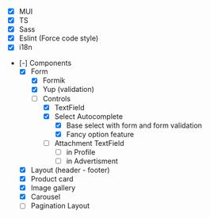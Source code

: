 - [x] MUI
- [x] TS
- [x] Sass
- [x] Eslint (Force code style)
- [x] i18n
- [-] Components
  - [x] Form
    - [x] Formik
    - [x] Yup (validation)
    - [ ] Controls
      - [x] TextField
      - [x] Select Autocomplete
        - [x] Base select with form and form validation
        - [x] Fancy option feature
      - [ ] Attachment TextField
        - [ ] in Profile
        - [ ] in Advertisment
  - [x] Layout (header - footer)
  - [x] Product card
  - [x] Image gallery
  - [x] Carousel
  - [ ] Pagination Layout
